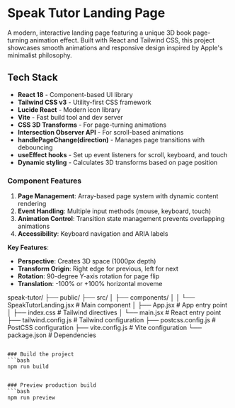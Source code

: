 # Speak Tutor Landing Page
A modern, interactive landing page featuring a unique 3D book page-turning animation effect. Built with React and Tailwind CSS, this project showcases smooth animations and responsive design inspired by Apple's minimalist philosophy.

##  Tech Stack
- **React 18** - Component-based UI library
- **Tailwind CSS v3** - Utility-first CSS framework
- **Lucide React** - Modern icon library
- **Vite** - Fast build tool and dev server
- **CSS 3D Transforms** - For page-turning animations
- **Intersection Observer API** - For scroll-based animations
- **handlePageChange(direction)** - Manages page transitions with debouncing
- **useEffect hooks** - Set up event listeners for scroll, keyboard, and touch
- **Dynamic styling** - Calculates 3D transforms based on page position

### Component Features

1. **Page Management**: Array-based page system with dynamic content rendering
2. **Event Handling**: Multiple input methods (mouse, keyboard, touch)
3. **Animation Control**: Transition state management prevents overlapping animations
4. **Accessibility**: Keyboard navigation and ARIA labels

**Key Features**:
- **Perspective**: Creates 3D space (1000px depth)
- **Transform Origin**: Right edge for previous, left for next
- **Rotation**: 90-degree Y-axis rotation for page flip
- **Translation**: -100% or +100% horizontal moveme

speak-tutor/
├── public/
├── src/
│   ├── components/
│   │   └── SpeakTutorLanding.jsx  # Main component
│   ├── App.jsx                     # App entry point
│   ├── index.css                   # Tailwind directives
│   └── main.jsx                    # React entry point
├── tailwind.config.js              # Tailwind configuration
├── postcss.config.js               # PostCSS configuration
├── vite.config.js                  # Vite configuration
└── package.json                    # Dependencies
```

### Build the project
```bash
npm run build


### Preview production build
```bash
npm run preview


